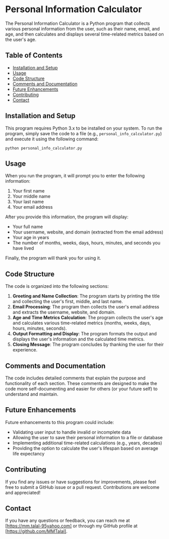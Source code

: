 # Personal Information Calculator

The Personal Information Calculator is a Python program that collects various personal information from the user, such as their name, email, and age, and then calculates and displays several time-related metrics based on the user's age.

## Table of Contents
- [Installation and Setup](#installation-and-setup)
- [Usage](#usage)
- [Code Structure](#code-structure)
- [Comments and Documentation](#comments-and-documentation)
- [Future Enhancements](#future-enhancements)
- [Contributing](#contributing)
- [Contact](#contact)

## Installation and Setup
This program requires Python 3.x to be installed on your system. To run the program, simply save the code to a file (e.g., `personal_info_calculator.py`) and execute it using the following command:

```
python personal_info_calculator.py
```

## Usage
When you run the program, it will prompt you to enter the following information:
1. Your first name
2. Your middle name
3. Your last name
4. Your email address

After you provide this information, the program will display:
- Your full name
- Your username, website, and domain (extracted from the email address)
- Your age in years
- The number of months, weeks, days, hours, minutes, and seconds you have lived

Finally, the program will thank you for using it.

## Code Structure
The code is organized into the following sections:
1. **Greeting and Name Collection**: The program starts by printing the title and collecting the user's first, middle, and last name.
2. **Email Processing**: The program then collects the user's email address and extracts the username, website, and domain.
3. **Age and Time Metrics Calculation**: The program collects the user's age and calculates various time-related metrics (months, weeks, days, hours, minutes, seconds).
4. **Output Formatting and Display**: The program formats the output and displays the user's information and the calculated time metrics.
5. **Closing Message**: The program concludes by thanking the user for their experience.

## Comments and Documentation
The code includes detailed comments that explain the purpose and functionality of each section. These comments are designed to make the code more self-documenting and easier for others (or your future self) to understand and maintain.

## Future Enhancements
Future enhancements to this program could include:
- Validating user input to handle invalid or incomplete data
- Allowing the user to save their personal information to a file or database
- Implementing additional time-related calculations (e.g., years, decades)
- Providing the option to calculate the user's lifespan based on average life expectancy

## Contributing
If you find any issues or have suggestions for improvements, please feel free to submit a GitHub issue or a pull request. Contributions are welcome and appreciated!

## Contact
If you have any questions or feedback, you can reach me at [https://mm.talal-95yahoo.com] or through my GitHub profile at [https://github.com/MMTalal].
